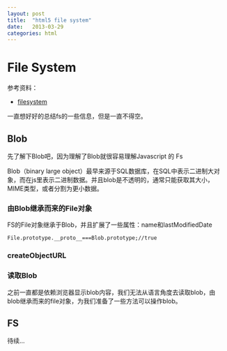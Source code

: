 ```yaml
---
layout: post
title:  "html5 file system"
date:   2013-03-29
categories: html
---
```

# File System

参考资料：

* [filesystem](http://www.html5rocks.com/zh/tutorials/file/filesystem/) 

一直想好好的总结fs的一些信息，但是一直不得空。

## Blob

先了解下Blob吧，因为理解了Blob就很容易理解Javascript 的 Fs

Blob（binary large object）最早来源于SQL数据库，在SQL中表示二进制大对象，而在js里表示二进制数据。并且blob是不透明的，通常只能获取其大小，MIME类型，或者分割为更小数据。

### 由Blob继承而来的File对象

FS的File对象继承于Blob，并且扩展了一些属性：name和lastModifiedDate
	
	File.prototype.__proto__===Blob.prototype;//true

### createObjectURL


### 读取Blob

之前一直都是依赖浏览器显示blob内容，我们无法从语言角度去读取blob，由blob继承而来的file对象，为我们准备了一些方法可以操作blob。

## FS

待续...
